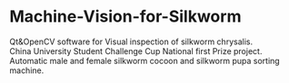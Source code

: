 # Machine-Vision-for-Silkworm
Qt&amp;OpenCV software for Visual inspection of silkworm chrysalis.  
China University Student Challenge Cup National first Prize project.  
Automatic male and female silkworm cocoon and silkworm pupa sorting machine.  
